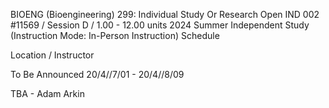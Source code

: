 BIOENG (Bioengineering) 299: Individual Study Or Research
Open
IND 002 #11569 / Session D / 1.00 - 12.00 units
2024 Summer
Independent Study (Instruction Mode: In-Person Instruction)
Schedule
	
Location / Instructor
	
To Be Announced
20/4//7/01 - 20/4//8/09
	
TBA - Adam Arkin 
